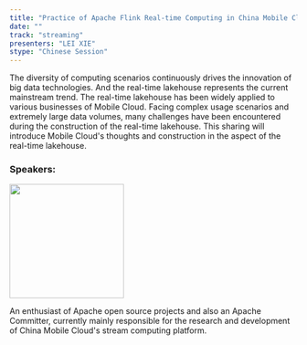 ```yaml
---
title: "Practice of Apache Flink Real-time Computing in China Mobile Cloud"
date: ""
track: "streaming"
presenters: "LEI XIE"
stype: "Chinese Session"
--- 
```


The diversity of computing scenarios continuously drives the innovation of big data technologies. And the real-time lakehouse represents the current mainstream trend. The real-time lakehouse has been widely applied to various businesses of Mobile Cloud. Facing complex usage scenarios and extremely large data volumes, many challenges have been encountered during the construction of the real-time lakehouse. This sharing will introduce Mobile Cloud's thoughts and construction in the aspect of the real-time lakehouse.

### Speakers:

<img src="https://sessionize.com/image/cf5c-400o400o1-HKnHKDN66HEPQDSc9TVhnT.jpg" width="200" /><br/>

An enthusiast of Apache open source projects and also an Apache Committer, currently mainly responsible for the research and development of China Mobile Cloud's stream computing platform.